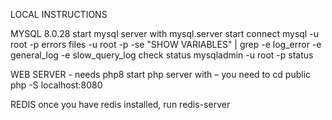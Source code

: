 
LOCAL INSTRUCTIONS

MYSQL  8.0.28
start mysql server with
mysql.server start
connect
mysql -u root -p
errors files
-u root -p -se "SHOW VARIABLES" | grep -e log_error -e general_log -e slow_query_log
check status
mysqladmin -u root -p status

WEB SERVER - needs php8
start php server with – you need to cd public
php -S localhost:8080

REDIS
once you have redis installed, run
redis-server
